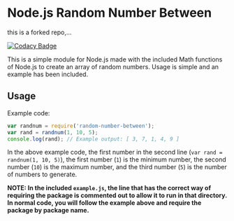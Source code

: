 # Node.js Random Number Between
this is a forked repo,...

[![Codacy Badge](https://api.codacy.com/project/badge/Grade/af95fa715d1a4fb885842dae5a3cf5b9)](https://www.codacy.com/app/NdT3Development/nodejs-random-number-between?utm_source=github.com&utm_medium=referral&utm_content=NdT3Development/nodejs-random-number-between&utm_campaign=badger)

This is a simple module for Node.js made with the included Math functions of Node.js to create an array of random numbers. Usage is simple and an example has been included.

## Usage
Example code:

```javascript
var randnum = require('random-number-between');
var rand = randnum(1, 10, 5);
console.log(rand); // Example output: [ 3, 7, 1, 4, 9 ]
```
In the above example code, the first number in the second line (`var rand = randnum(1, 10, 5)`), the first number (`1`) is the minimum number, the second number (`10`) is the maximum number, and the third number (`5`) is the number of numbers to generate.

**NOTE: In the included `example.js`, the line that has the correct way of requiring the package is commented out to allow it to run in that directory. In normal code, you will follow the example above and require the package by package name.**
